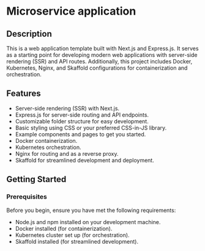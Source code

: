 # Microservice application

## Description

This is a web application template built with Next.js and Express.js. It serves as a starting point for developing modern web applications with server-side rendering (SSR) and API routes. Additionally, this project includes Docker, Kubernetes, Nginx, and Skaffold configurations for containerization and orchestration.

## Features

- Server-side rendering (SSR) with Next.js.
- Express.js for server-side routing and API endpoints.
- Customizable folder structure for easy development.
- Basic styling using CSS or your preferred CSS-in-JS library.
- Example components and pages to get you started.
- Docker containerization.
- Kubernetes orchestration.
- Nginx for routing and as a reverse proxy.
- Skaffold for streamlined development and deployment.

## Getting Started

### Prerequisites

Before you begin, ensure you have met the following requirements:

- Node.js and npm installed on your development machine.
- Docker installed (for containerization).
- Kubernetes cluster set up (for orchestration).
- Skaffold installed (for streamlined development).
